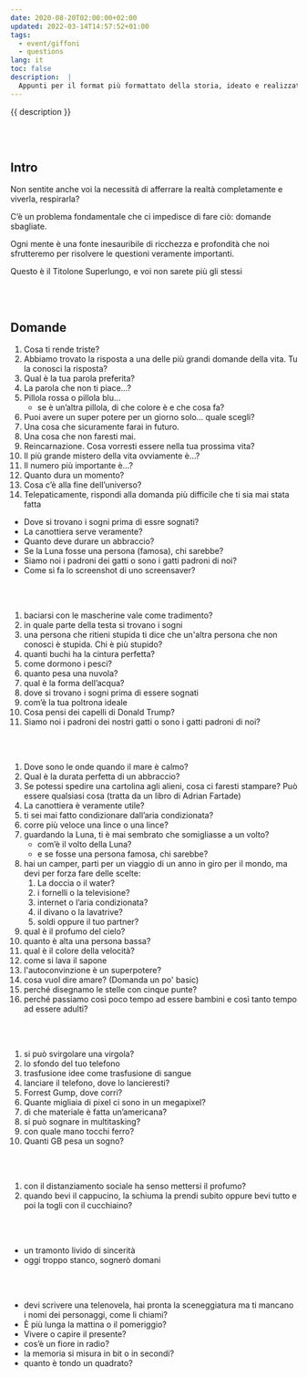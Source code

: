 ```yaml
---
date: 2020-08-20T02:00:00+02:00
updated: 2022-03-14T14:57:52+01:00
tags:
  - event/giffoni
  - questions
lang: it
toc: false
description:  |
  Appunti per il format più formattato della storia, ideato e realizzato a <a href='https://giffonifilmfestival.it' target='_blank' title='Giffoni Film Festival'>Giffoni Film Festival 2020</a>, ma mai andato in onda
---
```

{{ description }}

<br>
<br>

## Intro

Non sentite anche voi la necessità di afferrare la realtà completamente e viverla, respirarla?

C’è un problema fondamentale che ci impedisce di fare ciò: domande sbagliate.

Ogni mente è una fonte inesauribile di ricchezza e profondità che noi sfrutteremo per risolvere le questioni veramente importanti.

Questo è il Titolone Superlungo, e voi non sarete più gli stessi

<br>
<br>

## Domande

1. Cosa ti rende triste?
1. Abbiamo trovato la risposta a una delle più grandi domande della vita. Tu la conosci la risposta?
2. Qual è la tua parola preferita?
3. La parola che non ti piace…?
5. Pillola rossa o pillola blu…
	- se è un’altra pillola, di che colore è e che cosa fa?
7. Puoi avere un super potere per un giorno solo… quale scegli?
8. Una cosa che sicuramente farai in futuro.
9. Una cosa che non faresti mai.
10. Reincarnazione. Cosa vorresti essere nella tua prossima vita?
11. Il più grande mistero della vita ovviamente è…?
12. Il numero più importante è…?
13. Quanto dura un momento?
14. Cosa c’è alla fine dell’universo?
15. Telepaticamente, rispondi alla domanda più difficile che ti sia mai stata fatta
- Dove si trovano i sogni prima di essre sognati?
- La canottiera serve veramente?
- Quanto deve durare un abbraccio?
- Se la Luna fosse una persona (famosa), chi sarebbe?
- Siamo noi i padroni dei gatti o sono i gatti padroni di noi?
- Come si fa lo screenshot di uno screensaver?

<br>
<br>


1. baciarsi con le mascherine vale come tradimento?
1. in quale parte della testa si trovano i sogni
1. una persona che ritieni stupida ti dice che un'altra persona che non conosci è stupida. Chi è più stupido?
1. quanti buchi ha la cintura perfetta?
1. come dormono i pesci?
1. quanto pesa una nuvola?
1. qual è la forma dell’acqua?
2. dove si trovano i sogni prima di essere sognati
1. com’è la tua poltrona ideale
1. Cosa pensi dei capelli di Donald Trump?
1. Siamo noi i padroni dei nostri gatti o sono i gatti padroni di noi?

<br>
<br>

1. Dove sono le onde quando il mare è calmo?
1. Qual è la durata perfetta di un abbraccio?
1. Se potessi spedire una cartolina agli alieni, cosa ci faresti stampare? Può essere qualsiasi cosa (tratta da un libro di Adrian Fartade)
1. La canottiera è veramente utile?
1. ti sei mai fatto condizionare dall’aria condizionata?
1. corre più veloce una lince o una lince?
1. guardando la Luna, ti è mai sembrato che somigliasse a un volto?
	- com’è il volto della Luna?
	- e se fosse una persona famosa, chi sarebbe?
1. hai un camper, parti per un viaggio di un anno in giro per il mondo, ma devi per forza fare delle scelte:
	1. La doccia o il water?
	1. i fornelli o la televisione?
	1. internet o l’aria condizionata?
	1. il divano o la lavatrive?
	1. soldi oppure il tuo partner?
1. qual è il profumo del cielo?
1. quanto è alta una persona bassa?
1. qual è il colore della velocità?
1. come si lava il sapone
1. l'autoconvinzione è un superpotere? 
1. cosa vuol dire amare? (Domanda un po' basic)
1. perché disegnamo le stelle con cinque punte?
1. perché passiamo così poco tempo ad essere bambini e così tanto tempo ad essere adulti?

<br>
<br>

1. si può svirgolare una virgola?
1. lo sfondo del tuo telefono
1. trasfusione idee come trasfusione di sangue
1. lanciare il telefono, dove lo lancieresti?
1. Forrest Gump, dove corri?
1. Quante migliaia di pixel ci sono in un megapixel?
1. di che materiale è fatta un’americana?
1. si può sognare in multitasking?
1. con quale mano tocchi ferro?
1. Quanti GB pesa un sogno?

<br>
<br>

1. con il distanziamento sociale ha senso mettersi il profumo?
1. quando bevi il cappucino, la schiuma la prendi subito oppure bevi tutto e poi la togli con il cucchiaino?

<br>
<br>


- un tramonto livido di sincerità
- oggi troppo stanco, sognerò domani

<br>
<br>

- devi scrivere una telenovela, hai pronta la sceneggiatura ma ti mancano i nomi dei personaggi, come li chiami?
- È più lunga la mattina o il pomeriggio?
- Vivere o capire il presente?
- cos’è un fiore in radio?
- la memoria si misura in bit o in secondi?
- quanto è tondo un quadrato?
